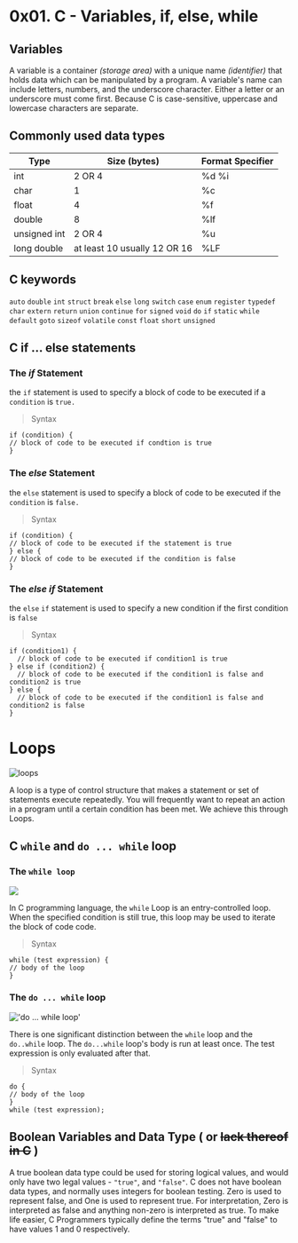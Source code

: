 # 0x01. C - Variables, if, else, while

## Variables
A variable is a container _(storage area)_ with a unique name _(identifier)_
that holds data
which can be manipulated by a program.
A variable's name can include letters, numbers, and the underscore character.
Either a letter or an underscore must come first. Because C is case-sensitive,
uppercase and lowercase characters are separate.

## Commonly used data types

| Type | Size (bytes) | Format Specifier |
| ---- | ------------ | ------------ |
| int | 2 OR 4 | %d %i|
| char | 1 | %c |
| float | 4 | %f |
| double | 8 | %lf |
| unsigned int | 2 OR 4 | %u |
| long double | at least 10 usually 12 OR 16 | %LF |

## C keywords 
`auto` `double` `int` `struct` `break` `else` `long` `switch` `case` `enum` `register` `typedef` `char` `extern` `return` `union` `continue` `for` `signed` `void` `do` `if` `static` `while` `default` `goto` `sizeof` `volatile` `const` `float` `short` `unsigned`

## C if ... else statements
### The *if* Statement
the `if` statement is used to specify a block  of code to be executed if a `condition` is `true.`
> Syntax
```
if (condition) {
// block of code to be executed if condtion is true
}
```
### The *else* Statement
the `else` statement is used to specify a block of code to be executed if the `condition` is `false.`
> Syntax
```
if (condition) {
// block of code to be executed if the statement is true
} else {
// block of code to be executed if the condition is false
}
```
### The *else if* Statement
the `else` `if` statement is used to specify a new condition if the first condition is `false`
> Syntax
```
if (condition1) {
  // block of code to be executed if condition1 is true
} else if (condition2) {
  // block of code to be executed if the condition1 is false and condition2 is true
} else {
  // block of code to be executed if the condition1 is false and condition2 is false
}
```
# Loops

![loops](https://www.cs.uah.edu/~rcoleman/CS121/ClassTopics/Images/Loops01.jpg 'loops')

A loop is a type of control structure that makes a statement or set of statements execute repeatedly. You will frequently want to repeat an action in a program until a certain condition has been met. We achieve this through Loops.

## C `while` and `do ... while` loop
### The `while loop`

![](https://www.cs.uah.edu/~rcoleman/CS121/ClassTopics/Images/Loops03.jpg)

In C programming language, the `while` Loop is an entry-controlled loop. When the specified condition is still true, this loop may be used to iterate the block of code code.
> Syntax
```
while (test expression) {
// body of the loop
}
```
### The `do ... while` loop
!['do ... while loop'](https://www.cs.uah.edu/~rcoleman/CS121/ClassTopics/Images/Loops06.jpg 'do while loop')

There is one significant distinction between the `while` loop and the `do..while` loop. The `do...while` loop's body is run at least once. The test expression is only evaluated after that.
> Syntax
```
do {
// body of the loop
}
while (test expression);
```
## Boolean Variables and Data Type ( or ~~lack thereof in C~~ )
A true boolean data type could be used for storing logical values, and would only have two legal values - `"true"`, and `"false"`.
C does not have boolean data types, and normally uses integers for boolean testing.
Zero is used to represent false, and One is used to represent true.
For interpretation, Zero is interpreted as false and anything non-zero is interpreted as true.
To make life easier, C Programmers typically define the terms "true" and "false" to have values 1 and 0 respectively.



